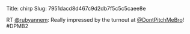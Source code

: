 Title: chirp
Slug: 7951dacd8d467c9d2db7f5c5c5caee8e

RT <a href="http://twitter.com/rubyannem">@rubyannem</a>: Really impressed by the turnout at <a href="http://twitter.com/DontPitchMeBro">@DontPitchMeBro</a>! #DPMB2
